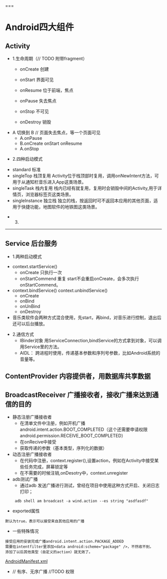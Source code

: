 ===
###
# Android四大组件
## Activity
* 1.生命周期（// TODO 附带fragment）
    * onCreate 创建
    * onStart 界面可见
    * onResume 位于前端，焦点
    
    * onPause 失去焦点
    * onStop 不可见
    * onDestroy 销毁
- A 切换到 B  // 页面失去焦点，等一个页面可见
    * A.onPause
    * B.onCreate onStart onResume
    * A.onStop

* 2.四种启动模式
- standard 标准
- singleTop 栈顶复用
    Activity位于栈顶部时复用，调用onNewIntent方法，可用于从通知栏音乐进入App这类场景。
- singleTask 栈内复用
    栈内已经有就复用，复用时会销毁中间的Activity,用于详情页，浏览器标签页这类场景。
- singleInstance 独立栈
    独立的栈，按返回时可不返回本应用的其他页面，适用于快捷功能，地图软件的地铁图这类场景。
    
* 3.



***
## Service 后台服务
* 1.两种启动模式
- context.startService() 
    * onCreate 只执行一次
    * onStartCommend 重复 start不会重启onCreate，会多次执行onStartCommend。
- context.bindService() context.unbindService() 
    * onCreate
    * onBind
    * onUnBind
    * onDestroy
- 音乐类软件会两种方式混合使用，先start，再bind，对音乐进行控制，退出后还可以后台播放。
 
* 2.通信方式
    - IBinder对象 用ServiceConnection,bindService的方式拿到对象，可以调用Service里的方法。
    - AIDL： 跨进程时使用，传递基本参数和序列号参数，比如Android系统的音量等。
    
## ContentProvider 内容提供者，用数据库共享数据

## BroadcastReceiver 广播接收者，接收广播来达到通信的目的

- 静态注册广播接收者
    * 在清单文件中注册，例如开机广播android.intent.action.BOOT_COMPLETED（这个还需要申请权限android.permission.RECEIVE_BOOT_COMPLETED）
    * 在onRecive中接受
    * 获取传递的参数（基本类型，序列化的数据）
- 动态注册广播接收者
    * 在代码中注册，context.register(),设置action，例如在Activity中接受某些任务完成，屏幕锁定等
    * 在不需要的时候注销,onDesotry中，context.unregister
- adb测试广播
    * 通过adb 发送广播进行测试，曾经在项目中使用这种方式开启、关闭日志打印；
    ```
     adb shell am broadcast -a wind.action --es string "asdfasdf"
    ```
- exported属性 
 ```
 默认为true，表示可以接受来自其他应用的广播
 ```
- 一些特殊情况
 ``` 
 接受应用的安装完成广播android.intent.action.PACKAGE_ADDED
 需要在intentfilter里添加<data android:scheme="package" />，不然收不到，
 添加了以后其他类型（自定义的action）就无效了。
 ```
 
  [AndroidManifest.xml](https://github.com/yuanbin3136/testapp/blob/master/otherapplication/src/main/AndroidManifest.xml)
- // 有序、无序广播
 //TODO 权限 